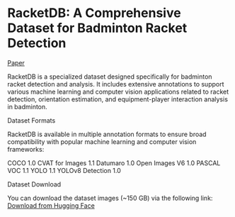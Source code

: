 # RacketDB: A Comprehensive Dataset for Badminton Racket Detection
[Paper](https://www.scitepress.org/PublishedPapers/2025/131597/)

RacketDB is a specialized dataset designed specifically for badminton racket detection and analysis. It includes extensive annotations to support various machine learning and computer vision applications related to racket detection, orientation estimation, and equipment-player interaction analysis in badminton.

Dataset Formats

RacketDB is available in multiple annotation formats to ensure broad compatibility with popular machine learning and computer vision frameworks:

COCO 1.0
CVAT for Images 1.1
Datumaro 1.0
Open Images V6 1.0
PASCAL VOC 1.1
YOLO 1.1
YOLOv8 Detection 1.0

Dataset Download

You can download the dataset images (~150 GB) via the following link:
[Download from Hugging Face](https://huggingface.co/datasets/muhabdulhaq/racketdb)
